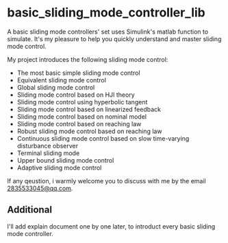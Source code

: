 # basic_sliding_mode_controller_lib
A basic sliding mode controllers' set uses Simulink's matlab function to simulate.
It's my pleasure to help you quickly understand and master sliding mode control.  

My project introduces the following sliding mode control:
* The most basic simple sliding mode control
* Equivalent sliding mode control
* Global sliding mode control
* Sliding mode control based on HJI theory
* Sliding mode control using hyperbolic tangent
* Sliding mode control based on linearized feedback
* Sliding mode control based on nominal model
* Sliding mode control based on reaching law
* Robust sliding mode control based on reaching law
* Continuous sliding mode control based on slow time-varying disturbance observer
* Terminal sliding mode
* Upper bound sliding mode control
* Adaptive sliding mode control

If any qeustion, i warmly welcome you to discuss with me by the email 2835533045@qq.com.
## Additional
I'll add explain document one by one later, to introduct every basic sliding mode controller.
